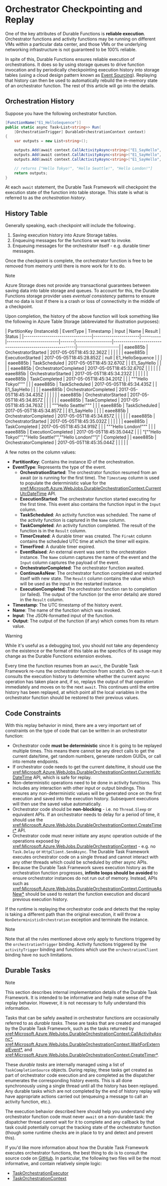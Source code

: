 # Orchestrator Checkpointing and Replay
One of the key attributes of Durable Functions is **reliable execution**. Orchestrator functions and activity functions may be running on different VMs within a particular data center, and those VMs or the underlying networking infrastructure is not guaranteed to be 100% reliable.

In spite of this, Durable Functions ensures reliable execution of orchestrations. It does so by using storage queues to drive function invocation and by periodically checkpointing execution history into storage tables (using a cloud design pattern known as [Event Sourcing](https://docs.microsoft.com/en-us/azure/architecture/patterns/event-sourcing)). Replaying that history can then be used to automatically rebuild the in-memory state of an orchestrator function. The rest of this article will go into the details.

## Orchestration History
Suppose you have the following orchestrator function.

```csharp
[FunctionName("E1_HelloSequence")]
public static async Task<List<string>> Run(
    [OrchestrationTrigger] DurableOrchestrationContext context)
{
    var outputs = new List<string>();

    outputs.Add(await context.CallActivityAsync<string>("E1_SayHello", "Tokyo"));
    outputs.Add(await context.CallActivityAsync<string>("E1_SayHello", "Seattle"));
    outputs.Add(await context.CallActivityAsync<string>("E1_SayHello", "London"));

    // returns ["Hello Tokyo!", "Hello Seattle!", "Hello London!"]
    return outputs;
}
```

At each `await` statement, the Durable Task Framework will checkpoint the execution state of the function into table storage. This state is what is referred to as the *orchestration history*.

## History Table
Generally speaking, each checkpoint will include the following:.

1. Saving execution history into Azure Storage tables.
2. Enqueuing messages for the functions we want to invoke.
3. Enqueuing messages for the orchestrator itself - e.g. durable timer messages.

Once the checkpoint is complete, the orchestrator function is free to be removed from memory until there is more work for it to do.

> [!NOTE]
> Azure Storage does not provide any transactional guarantees between saving data into table storage and queues. To account for this, the Durable Functions storage provider uses *eventual consistency* patterns to ensure that no data is lost if there is a crash or loss of connectivity in the middle of a checkpoint.

Upon completion, the history of the above function will look something like the following in Azure Table Storage (abbreviated for illustration purposes):

| PartitionKey (InstanceId)                     | EventType             | Timestamp               | Input | Name             | Result                                                    | Status | 
|----------------------------------|-----------------------|----------|--------------------------|-------|------------------|-----------------------------------------------------------|---------------------| 
| eaee885b | OrchestratorStarted   | 2017-05-05T18:45:32.362Z |       |                  |                                                           |                     | 
| eaee885b | ExecutionStarted      | 2017-05-05T18:45:28.852Z | null  | E1_HelloSequence |                                                           |                     | 
| eaee885b | TaskScheduled         | 2017-05-05T18:45:32.670Z |       | E1_SayHello      |                                                           |                     | 
| eaee885b | OrchestratorCompleted | 2017-05-05T18:45:32.670Z |       |                  |                                                           |                     | 
| eaee885b | OrchestratorStarted   | 2017-05-05T18:45:34.232Z |       |                  |                                                           |                     | 
| eaee885b | TaskCompleted         | 2017-05-05T18:45:34.201Z |       |                  | """Hello Tokyo!"""                                        |                     | 
| eaee885b | TaskScheduled         | 2017-05-05T18:45:34.435Z |       | E1_SayHello      |                                                           |                     | 
| eaee885b | OrchestratorCompleted | 2017-05-05T18:45:34.435Z |       |                  |                                                           |                     | 
| eaee885b | OrchestratorStarted   | 2017-05-05T18:45:34.857Z |       |                  |                                                           |                     | 
| eaee885b | TaskCompleted         | 2017-05-05T18:45:34.763Z |       |                  | """Hello Seattle!"""                                      |                     | 
| eaee885b | TaskScheduled         | 2017-05-05T18:45:34.857Z |       | E1_SayHello      |                                                           |                     | 
| eaee885b | OrchestratorCompleted | 2017-05-05T18:45:34.857Z |       |                  |                                                           |                     | 
| eaee885b | OrchestratorStarted   | 2017-05-05T18:45:35.032Z |       |                  |                                                           |                     | 
| eaee885b | TaskCompleted         | 2017-05-05T18:45:34.919Z |       |                  | """Hello London!"""                                       |                     | 
| eaee885b | ExecutionCompleted    | 2017-05-05T18:45:35.044Z |       |                  | "[""Hello Tokyo!"",""Hello Seattle!"",""Hello London!""]" | Completed           | 
| eaee885b | OrchestratorCompleted | 2017-05-05T18:45:35.044Z |       |                  |                                                           |                     | 

A few notes on the column values:
* **PartitionKey**: Contains the instance ID of the orchestration.
* **EventType**: Represents the type of the event.
    * **OrchestrationStarted**: The orchestrator function resumed from an await (or is running for the first time). The `Timestamp` column is used to populate the deterministic value for the <xref:Microsoft.Azure.WebJobs.DurableOrchestrationContext.CurrentUtcDateTime> API.
    * **ExecutionStarted**: The orchestrator function started executing for the first time. This event also contains the function input in the `Input` column.
    * **TaskScheduled**: An activity function was scheduled. The name of the activity function is captured in the `Name` column.
    * **TaskCompleted**: An activity function completed. The result of the function is in the `Result` column.
    * **TimerCreated**: A durable timer was created. The `FireAt` column contains the scheduled UTC time at which the timer will expire.
    * **TimerFired**: A durable timer expired.
    * **EventRaised**: An external event was sent to the orchestration instance. The `Name` column captures the name of the event and the `Input` column captures the payload of the event.
    * **OrchestratorCompleted**: The orchestrator function awaited.
    * **ContinueAsNew**: The orchestrator function completed and restarted itself with new state. The `Result` column contains the value which will be used as the input in the restarted instance.
    * **ExecutionCompleted**: The orchestrator function ran to completion (or failed). The output of the function (or the error details) are stored in the `Result` column.
* **Timestamp**: The UTC timestamp of the history event.
* **Name**: The name of the function which was invoked.
* **Input**: The JSON-formatted input of the function.
* **Output**: The output of the function (if any) which comes from its return value.

> [!WARNING]
> While it's useful as a debugging tool, you should not take any dependency on the existence or the format of this table as the specifics of its usage may change as the Durable Functions extension evolves.

Every time the function resumes from an `await`, the Durable Task Framework re-runs the orchestrator function from scratch. On each re-run it consults the execution history to determine whether the current async operation has taken place and, if so, replays the output of that operation immediately and moves on to the next `await`. This continues until the entire history has been replayed, at which point all the local variables in the orchestrator function should be restored to their previous values.

## Code Constraints
With this replay behavior in mind, there are a very important set of constraints on the type of code that can be written in an orchestrator function:
* Orchestrator code **must be deterministic** since it is going to be replayed multiple times. This means there cannot be any direct calls to get the current date/time, get random numbers, generate random GUIDs, or call into remote endpoints.
* If orchestrator code needs to get the current date/time, it should use the <xref:Microsoft.Azure.WebJobs.DurableOrchestrationContext.CurrentUtcDateTime> API, which is safe for replay.
* Non-deterministic operations need to be done in activity functions. This includes any interaction with other input or output bindings. This ensures any non-deterministic values will be generated once on the first execution and saved into the execution history. Subsequent executions will then use the saved value automatically.
* Orchestrator code should be **non-blocking** - i.e. no `Thread.Sleep` or equivalent APIs. If an orchestrator needs to delay for a period of time, it should use the <xref:Microsoft.Azure.WebJobs.DurableOrchestrationContext.CreateTimer*> API.
* Orchestrator code must never initiate any async operation outside of the operations exposed by <xref:Microsoft.Azure.WebJobs.DurableOrchestrationContext> - e.g. no `Task.Delay` or `HttpClient.SendAsync`. The Durable Task Framework executes orchestrator code on a single thread and cannot interact with any other threads which could be scheduled by other async APIs.
* Because the Durable Task Framework saves execution history as the orchestration function progresses, **infinite loops should be avoided** to ensure orchestrator instances do not run out of memory. Instead, APIs such as <xref:Microsoft.Azure.WebJobs.DurableOrchestrationContext.ContinueAsNew*> should be used to restart the function execution and discard previous execution history.

If the runtime is replaying the orchestrator code and detects that the replay is taking a different path than the original execution, it will throw a `NonDeterministicOrchestration` exception and terminate the instance.

> [!NOTE]
> Note that all the rules mentioned above only apply to functions triggered by the `orchestrationTrigger` binding. Activity functions triggered by the `activityTrigger` binding and functions which use the `orchestrationClient` binding have no such limitations.

## Durable Tasks
> [!NOTE]
> This section describes internal implementation details of the Durable Task Framework. It is intended to be informative and help make sense of the replay behavior. However, it is not necessary to fully understand this information.

Tasks that can be safely awaited in orchestrator functions are occasionally referred to as *durable tasks*. These are tasks that are created and managed by the Durable Task Framework, such as the tasks returned by <xref:Microsoft.Azure.WebJobs.DurableOrchestrationContext.CallActivityAsync*>, <xref:Microsoft.Azure.WebJobs.DurableOrchestrationContext.WaitForExternalEvent*>, and <xref:Microsoft.Azure.WebJobs.DurableOrchestrationContext.CreateTimer*>.

These *durable tasks* are internally managed using a list of `TaskCompletionSource` objects. During replay, these tasks get created as part of orchestrator code execution and are completed as the dispatcher enumerates the corresponding history events. This is all done synchronously using a single thread until all the history has been replayed. Any durable tasks which are not completed by the end of history replay will have appropriate actions carried out (enqueuing a message to call an activity function, etc.).

The execution behavior described here should help you understand why orchestrator function code must never `await` on a non-durable task: the dispatcher thread cannot wait for it to complete and any callback by that task could potentially corrupt the tracking state of the orchestrator function (though some runtime checks are in place to try and detect and prevent this).

If you'd like more information about how the Durable Task Framework executes orchestrator functions, the best thing to do is to consult the source code on [GitHub](https://github.com/Azure/durabletask). In particular, the following two files will be the most informative, and contain relatively simple logic:

* [TaskOrchestrationExecutor](https://github.com/Azure/durabletask/blob/master/src/DurableTask.Core/TaskOrchestrationExecutor.cs)
* [TaskOrchestrationContext](https://github.com/Azure/durabletask/blob/master/src/DurableTask.Core/TaskOrchestrationContext.cs)
